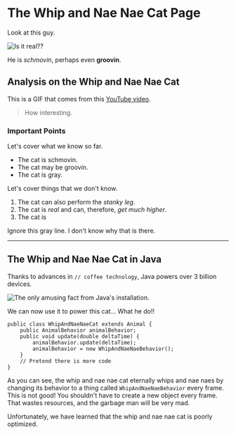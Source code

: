 # The Whip and Nae Nae Cat Page
Look at this guy.

![Is it real??](https://media.tenor.com/oSIiS53J_UMAAAAd/cat-dancing.gif)

He is *schmovin*, perhaps even **groovin**.

## Analysis on the Whip and Nae Nae Cat
This is a GIF that comes from this [YouTube video](https://www.youtube.com/watch?reload=9&v=9SPFrQrnlI8).

> How interesting.

### Important Points
Let's cover what we know so far.
* The cat is schmovin.
* The cat may be groovin.
* The cat is gray.

Let's cover things that we don't know.
1. The cat can also perform the *stanky leg*.
2. The cat is *real* and can, therefore, *get much higher*.
3. The cat is

Ignore this gray line. I don't know why that is there.

---

## The Whip and Nae Nae Cat in Java
Thanks to advances in `// coffee technology`, Java powers over 3 billion devices.


![The only amusing fact from Java's installation.](https://techblog.willshouse.com/wp-content/uploads/2012/10/java-3-billion-devices-run-java.png)

We can now use it to power this cat... What he do!!

```
public class WhipAndNaeNaeCat extends Animal {
    public AnimalBehavior animalBehavior;
    public void update(double deltaTime) {
        animalBehavior.update(deltaTime);
        animalBehavior = new WhipAndNaeNaeBehavior();
    }
    // Pretend there is more code
}
```
As you can see, the whip and nae nae cat eternally whips and nae naes by changing its behavior to a thing called `WhipAndNaeNaeBehavior` every frame.
This is not good! You shouldn't have to create a new object every frame. That wastes resources, and the garbage man will be very mad.

Unfortunately, we have learned that the whip and nae nae cat is poorly optimized.
